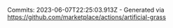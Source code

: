 Commits: 2023-06-07T22:25:03.913Z - Generated via https://github.com/marketplace/actions/artificial-grass
<br>
